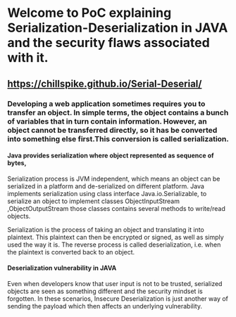 # Welcome to PoC explaining Serialization-Deserialization in JAVA and the security flaws associated with it.

## https://chillspike.github.io/Serial-Deserial/

### Developing a web application sometimes requires you to transfer an object. In simple terms, the object contains a bunch of variables that in turn contain information. However, an object cannot be transferred directly, so it has be converted into something else first.This conversion is called serialization.

#### Java provides serialization where object represented as sequence of bytes,
Serialization process is JVM independent, which means an object can be serialized
in a platform and de-serialized on different platform.
Java implements serialization using class interface Java.io.Serializable, to serialize
an object to implement classes ObjectInputStream ,ObjectOutputStream those
classes contains several methods to write/read objects.

Serialization is the process of taking an object and translating it into plaintext. This plaintext can then be encrypted or signed, as well as simply used the way it is. The reverse process is called deserialization, i.e. when the plaintext is converted back to an object.

#### Deserialization vulnerability in JAVA
Even when developers know that user input is not to be trusted, serialized objects are seen as something different and the security mindset is forgotten. In these scenarios, Insecure Deserialization is just another way of sending the payload which then affects an underlying vulnerability.
